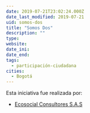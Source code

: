 ```yaml
---
date: 2019-07-21T23:02:24.000Z
date_last_modified: 2019-07-21
uid: somos-dos
title: "Somos Dos"
description: ""
type: 
website: 
date_ini: 
date_end: 
tags:
  - participación-ciudadana
cities: 
  - Bogotá
---
```


Esta iniciativa fue realizada por:

- [Ecosocial Consultores S.A.S](/organizaciones/ecosocial-consultores-s-a-s)

